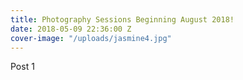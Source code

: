 ```yaml
---
title: Photography Sessions Beginning August 2018!
date: 2018-05-09 22:36:00 Z
cover-image: "/uploads/jasmine4.jpg"
---
```


Post 1